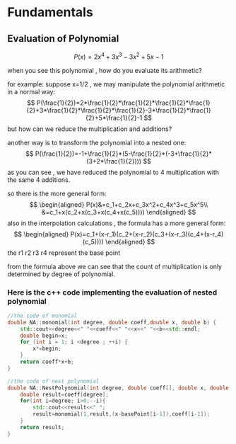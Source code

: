 # Fundamentals

## Evaluation of Polynomial

$$
P(x)=2x^4+3x^3-3x^2+5x-1
$$

when you see this polynomial , how do you evaluate its arithmetic?

for example: suppose x=1/2 , we may manipulate the polynomial arithmetic in a normal way:
$$
P(\frac{1}{2})=2*\frac{1}{2}*\frac{1}{2}*\frac{1}{2}*\frac{1}{2}+3*\frac{1}{2}*\frac{1}{2}*\frac{1}{2}-3*\frac{1}{2}*\frac{1}{2}+5*\frac{1}{2}-1
$$
but how can we reduce the multiplication and additions?

another way is to transform the polynomial into a nested one: 
$$
P(\frac{1}{2})=-1+\frac{1}{2}*(5-\frac{1}{2}*(-3+\frac{1}{2}*(3+2*\frac{1}{2})))
$$
as you can see , we have reduced the polynomial to 4 multiplication with the same 4 additions.

so there is the more general form:
$$
\begin{aligned}
P(x)&=c_1+c_2x+c_3x^2+c_4x^3+c_5x^5\\
	&=c_1+x(c_2+x(c_3+x(c_4+x(c_5))))
\end{aligned}
$$
also in the interpolation calculations , the formula has a more general form:
$$
\begin{aligned}
P(x)=c_1+(x-r_1)(c_2+(x-r_2)(c_3+(x-r_3)(c_4+(x-r_4)(c_5))))
\end{aligned}
$$
the r1 r2 r3 r4 represent the base point

from the formula above we can see that the count of multiplication is only determined by degree of polynomial.

### Here is the c++ code implementing the evaluation of nested polynomial

```c++
//the code of monomial
double NA::monomial(int degree, double coeff,double x, double b) {
    std::cout<<degree<<" "<<coeff<<" "<<x<<" "<<b<<std::endl;
    double begin=x;
    for (int i = 1; i <degree ; ++i) {
        x*=begin;
    }
    return coeff*x+b;
}

//the code of nest polynomial
double NA::NestPolynomial(int degree, double coeff[], double x, double basePoint[]) {
    double result=coeff[degree];
    for(int i=degree; i>0;--i){
        std::cout<<result<<" ";
        result=monomial(1,result,(x-basePoint[i-1]),coeff[i-1]);
    }
    return result;
}
```

